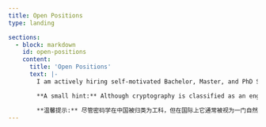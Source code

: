 ```yaml
---
title: Open Positions
type: landing

sections:
  - block: markdown
    id: open-positions
    content:
      title: 'Open Positions'
      text: |-
        I am actively hiring self-motivated Bachelor, Master, and PhD Students, as well as Postdocs.

        **A small hint:** Although cryptography is classified as an engineering discipline in China, it is widely considered a natural science internationally and therefore requires a strong mathematical background or scientific thinking. If you're only looking to complete an undergraduate thesis as quickly as possible, this won't be an issue. However, if you aim to delve deeply into cryptography, please be mentally prepared before contacting me.

        **温馨提示:** 尽管密码学在中国被归类为工科，但在国际上它通常被视为一门自然科学，因此需要扎实的数学基础或理科思维。如果你只是想尽快完成本科毕业论文，这并不成问题。但如果你想深入研究密码学，请在联系我之前做好充分的心理准备。
---
```


